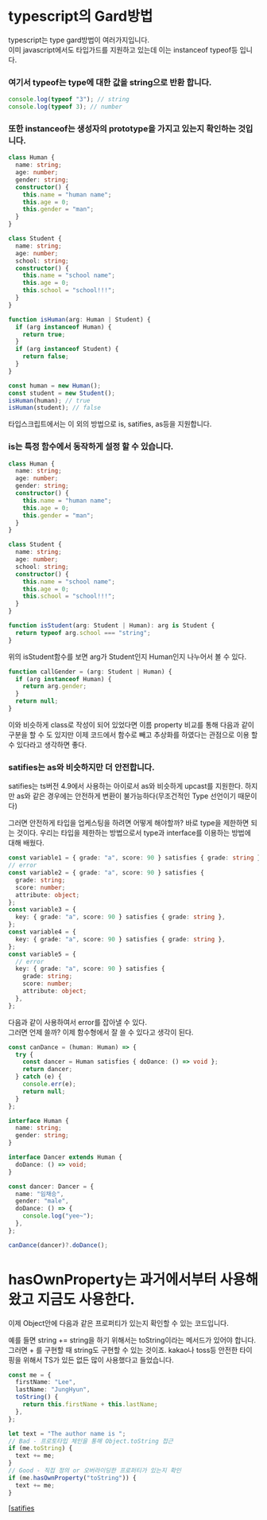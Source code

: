 # typescript의 Gard방법

typescript는 type gard방법이 여러가지입니다.  
이미 javascript에서도 타입가드를 지원하고 있는데 이는 instanceof typeof등 입니다.

### 여기서 typeof는 type에 대한 값을 string으로 반환 합니다.

```ts
console.log(typeof "3"); // string
console.log(typeof 3); // number
```

### 또한 instanceof는 생성자의 prototype을 가지고 있는지 확인하는 것입니다.

```ts
class Human {
  name: string;
  age: number;
  gender: string;
  constructor() {
    this.name = "human name";
    this.age = 0;
    this.gender = "man";
  }
}

class Student {
  name: string;
  age: number;
  school: string;
  constructor() {
    this.name = "school name";
    this.age = 0;
    this.school = "school!!!";
  }
}

function isHuman(arg: Human | Student) {
  if (arg instanceof Human) {
    return true;
  }
  if (arg instanceof Student) {
    return false;
  }
}

const human = new Human();
const student = new Student();
isHuman(human); // true
isHuman(student); // false
```

타입스크립트에서는 이 외의 방법으로 is, satifies, as등을 지원합니다.

### is는 특정 함수에서 동작하게 설정 할 수 있습니다.

```ts
class Human {
  name: string;
  age: number;
  gender: string;
  constructor() {
    this.name = "human name";
    this.age = 0;
    this.gender = "man";
  }
}

class Student {
  name: string;
  age: number;
  school: string;
  constructor() {
    this.name = "school name";
    this.age = 0;
    this.school = "school!!!";
  }
}

function isStudent(arg: Student | Human): arg is Student {
  return typeof arg.school === "string";
}
```

위의 isStudent함수를 보면 arg가 Student인지 Human인지 나누어서 볼 수 있다.

```ts
function callGender = (arg: Student | Human) {
  if (arg instanceof Human) {
    return arg.gender;
  }
  return null;
}
```

이와 비슷하게 class로 작성이 되어 있었다면 이름 property 비교를 통해 다음과 같이 구분을 할 수 도 있지만 이제 코드에서 함수로 빼고 추상화를 하였다는 관점으로 이용 할 수 있다라고 생각하면 좋다.

### satifies는 as와 비슷하지만 더 안전합니다.

satifies는 ts버전 4.9에서 사용하는 아이로서 as와 비슷하게 upcast를 지원한다. 하지만 as와 같은 경우에는 안전하게 변환이 불가능하다(무조건적인 Type 선언이기 때문이다)

그러면 안전하게 타입을 업케스팅을 하려면 어떻게 해야할까? 바로 type을 제한하면 되는 것이다. 우리는 타입을 제한하는 방법으로서 type과 interface를 이용하는 방법에 대해 배웠다.

```ts
const variable1 = { grade: "a", score: 90 } satisfies { grade: string };
// error
const variable2 = { grade: "a", score: 90 } satisfies {
  grade: string;
  score: number;
  attribute: object;
};
const variable3 = {
  key: { grade: "a", score: 90 } satisfies { grade: string },
};
const variable4 = {
  key: { grade: "a", score: 90 } satisfies { grade: string },
};
const variable5 = {
  // error
  key: { grade: "a", score: 90 } satisfies {
    grade: string;
    score: number;
    attribute: object;
  },
};
```

다음과 같이 사용하여서 error를 잡아낼 수 있다.  
그러면 언제 쓸까? 이제 함수형에서 잘 쓸 수 있다고 생각이 된다.

```ts
const canDance = (human: Human) => {
  try {
    const dancer = Human satisfies { doDance: () => void };
    return dancer;
  } catch (e) {
    console.err(e);
    return null;
  }
};

interface Human {
  name: string;
  gender: string;
}

interface Dancer extends Human {
  doDance: () => void;
}

const dancer: Dancer = {
  name: "임채승",
  gender: "male",
  doDance: () => {
    console.log("yee~");
  },
};

canDance(dancer)?.doDance();
```

# hasOwnProperty는 과거에서부터 사용해왔고 지금도 사용한다.

이제 Object안에 다음과 같은 프로퍼티가 있는지 확인할 수 있는 코드입니다.

예를 들면 string += string을 하기 위해서는 toString이라는 메서드가 있어야 합니다. 그러면 + 를 구현할 때 string도 구현할 수 있는 것이죠. kakao나 toss등 안전한 타이핑을 위해서 TS가 있든 없든 많이 사용했다고 들었습니다.

```ts
const me = {
  firstName: "Lee",
  lastName: "JungHyun",
  toString() {
    return this.firstName + this.lastName;
  },
};

let text = "The author name is ";
// Bad - 프로토타입 체인을 통해 Object.toString 접근
if (me.toString) {
  text += me;
}
// Good - 직접 정의 or 오버라이딩한 프로퍼티가 있는지 확인
if (me.hasOwnProperty("toString")) {
  text += me;
}
```

[[satifies](https://engineering.ab180.co/stories/satisfies-safe-upcasting)
